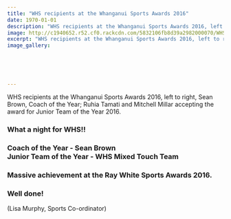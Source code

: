 ```yaml
---
title: "WHS recipients at the Whanganui Sports Awards 2016"
date: 1970-01-01
description: "WHS recipients at the Whanganui Sports Awards 2016, left to right, Sean Brown, Coach of the Year; Ruhia Tamati and Mitchell Millar accepting the award for Junior Team of the Year 2016..."
image: http://c1940652.r52.cf0.rackcdn.com/5832106fb8d39a2982000070/WHS-recipients-of-WU-Sports-awards-2016.jpg
excerpt: "WHS recipients at the Whanganui Sports Awards 2016, left to right, Sean Brown, Coach of the Year; Ruhia Tamati and Mitchell Millar accepting the award for Junior Team of the Year 2016."
image_gallery:
    
    
    
    
    
---
```


<p><span class="fbPhotosPhotoCaption" data-ft="{&quot;tn&quot;:&quot;K&quot;}"><span class="hasCaption">WHS recipients at the Whanganui Sports Awards 2016, left to right, Sean Brown, Coach of the Year; Ruhia Tamati and Mitchell Millar accepting the award for Junior Team of the Year 2016.</span></span></p>
<h3><span id="fbPhotoSnowliftCaption" class="fbPhotosPhotoCaption" data-ft="{&quot;tn&quot;:&quot;K&quot;}"><span class="hasCaption">What a night for WHS!!&nbsp;</span></span><strong><span id="fbPhotoSnowliftCaption" class="fbPhotosPhotoCaption" data-ft="{&quot;tn&quot;:&quot;K&quot;}"><span class="hasCaption"><br /></span></span></strong></h3>
<h3><strong><span id="fbPhotoSnowliftCaption" class="fbPhotosPhotoCaption" data-ft="{&quot;tn&quot;:&quot;K&quot;}"><span class="hasCaption">Coach of the Year - Sean Brown&nbsp;<br />Junior Team of the Year - WHS Mixed Touch Team</span></span></strong></h3>
<h3><span id="fbPhotoSnowliftCaption" class="fbPhotosPhotoCaption" data-ft="{&quot;tn&quot;:&quot;K&quot;}"><span class="hasCaption">Massive achievement at the Ray White Sports Awards 2016.&nbsp;</span></span><strong><span id="fbPhotoSnowliftCaption" class="fbPhotosPhotoCaption" data-ft="{&quot;tn&quot;:&quot;K&quot;}"><span class="hasCaption"><br /></span></span></strong></h3>
<h3><strong><span id="fbPhotoSnowliftCaption" class="fbPhotosPhotoCaption" data-ft="{&quot;tn&quot;:&quot;K&quot;}"><span class="hasCaption">Well done!</span></span><span id="fbPhotoSnowliftTagList" class="fbPhotoTagList"><span class="fcg">&nbsp;</span></span></strong></h3>
<p><span class="fbPhotoTagList"><span class="fcg">(Lisa Murphy, Sports Co-ordinator)</span></span></p>

